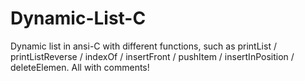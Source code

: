 # Dynamic-List-C
Dynamic list in ansi-C with different functions, such as printList / printListReverse / indexOf / insertFront / pushItem / insertInPosition / deleteElemen. All with comments! 
